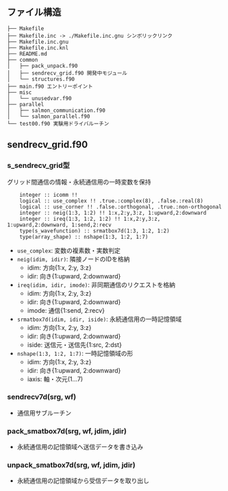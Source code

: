 ## ファイル構造
```
├── Makefile
├── Makefile.inc -> ./Makefile.inc.gnu シンボリックリンク
├── Makefile.inc.gnu
├── Makefile.inc.knl
├── README.md
├── common
│   ├── pack_unpack.f90
│   ├── sendrecv_grid.f90 開発中モジュール
│   └── structures.f90
├── main.f90 エントリーポイント
├── misc
│   └── unusedvar.f90
├── parallel
│   ├── salmon_communication.f90
│   └── salmon_parallel.f90
└── test00.f90 実験用ドライバルーチン
```

## sendrecv_grid.f90

### s_sendrecv_grid型

グリッド間通信の情報・永続通信用の一時変数を保持

```
    integer :: icomm !!
    logical :: use_complex !! .true.:complex(8), .false.:real(8)
    logical :: use_corner !! .false.:orthogonal, .true.:non-orthogonal
    integer :: neig(1:3, 1:2) !! 1:x,2:y,3:z, 1:upward,2:downward
    integer :: ireq(1:3, 1:2, 1:2) !! 1:x,2:y,3:z, 1:upward,2:downward, 1:send,2:recv
    type(s_wavefunction) :: srmatbox7d(1:3, 1:2, 1:2)
    type(array_shape) :: nshape(1:3, 1:2, 1:7)
```

- `use_complex`: 変数の複素数・実数判定
- `neig(idim, idir)`: 隣接ノードのIDを格納
    - idim: 方向{1:x, 2:y, 3:z}
    - idir: 向き{1:upward, 2:downward} 
- `ireq(idim, idir, imode)`: 非同期通信のリクエストを格納
    - idim: 方向{1:x, 2:y, 3:z}
    - idir: 向き{1:upward, 2:downward} 
    - imode: 通信{1:send, 2:recv}
- `srmatbox7d(idim, idir, iside)`: 永続通信用の一時記憶領域
    - idim: 方向{1:x, 2:y, 3:z}
    - idir: 向き{1:upward, 2:downward}
    - iside: 送信元・送信先{1:src, 2:dst}
- `nshape(1:3, 1:2, 1:7)`: 一時記憶領域の形
    - idim: 方向{1:x, 2:y, 3:z}
    - idir: 向き{1:upward, 2:downward}
    - iaxis: 軸・次元(1...7)

### sendrecv7d(srg, wf)
- 通信用サブルーチン

### pack_smatbox7d(srg, wf, jdim, jdir)
- 永続通信用の記憶領域へ送信データを書き込み

### unpack_smatbox7d(srg, wf, jdim, jdir)
- 永続通信用の記憶領域から受信データを取り出し